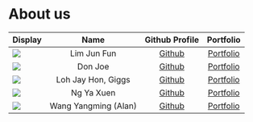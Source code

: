 # About us

Display |         Name         | Github Profile | Portfolio 
--------|:--------------------:|:--------------:|:---------:
![](https://via.placeholder.com/100.png?text=Photo) |     Lim Jun Fun      | [Github](https://github.com/) | [Portfolio](docs/team/johndoe.md)
![](https://via.placeholder.com/100.png?text=Photo) |       Don Joe        | [Github](https://github.com/) | [Portfolio](docs/team/johndoe.md)
![](https://avatars.githubusercontent.com/NotGiggs) |  Loh Jay Hon, Giggs  |   [Github](https://github.com/NotGiggs)   | [Portfolio](team/giggs.md)
![](https://avatars.githubusercontent.com/laitcanard05) |      Ng Ya Xuen      | [Github](https://github.com/laitcanard05) | [Portfolio](team/yaxuen.md)
![](https://avatars.githubusercontent.com/u/96646828?v=4?s=150) | Wang Yangming (Alan) | [Github](https://github.com/Alaneel) | [Portfolio](team/alan.md)
